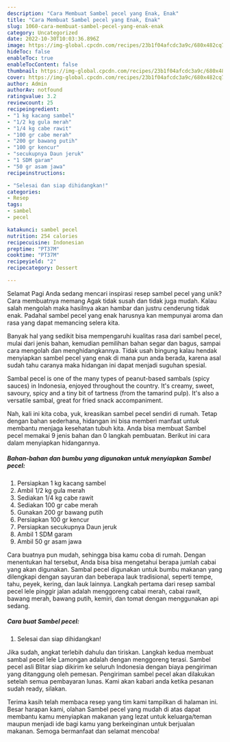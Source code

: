 ```yaml
---
description: "Cara Membuat Sambel pecel yang Enak, Enak"
title: "Cara Membuat Sambel pecel yang Enak, Enak"
slug: 1060-cara-membuat-sambel-pecel-yang-enak-enak
category: Uncategorized
date: 2022-10-30T10:03:36.896Z
image: https://img-global.cpcdn.com/recipes/23b1f04afcdc3a9c/680x482cq70/sambel-pecel-foto-resep-utama.jpg
hideToc: false
enableToc: true
enableTocContent: false
thumbnail: https://img-global.cpcdn.com/recipes/23b1f04afcdc3a9c/680x482cq70/sambel-pecel-foto-resep-utama.jpg
cover: https://img-global.cpcdn.com/recipes/23b1f04afcdc3a9c/680x482cq70/sambel-pecel-foto-resep-utama.jpg
author: Admin
authorAv: notfound
ratingvalue: 3.2
reviewcount: 25
recipeingredient:
- "1 kg kacang sambel"
- "1/2 kg gula merah"
- "1/4 kg cabe rawit"
- "100 gr cabe merah"
- "200 gr bawang putih"
- "100 gr kencur"
- "secukupnya Daun jeruk"
- "1 SDM garam"
- "50 gr asam jawa"
recipeinstructions:

- "Selesai dan siap dihidangkan!"
categories:
- Resep
tags:
- sambel
- pecel

katakunci: sambel pecel 
nutrition: 254 calories
recipecuisine: Indonesian
preptime: "PT37M"
cooktime: "PT37M"
recipeyield: "2"
recipecategory: Dessert

---
```



Selamat Pagi Anda sedang mencari inspirasi resep sambel pecel yang unik? Cara membuatnya memang Agak tidak susah dan tidak juga mudah. Kalau salah mengolah maka hasilnya akan hambar dan justru cenderung tidak enak. Padahal sambel pecel yang enak harusnya kan mempunyai aroma dan rasa yang dapat memancing selera kita.


Banyak hal yang sedikit bisa mempengaruhi kualitas rasa dari sambel pecel, mulai dari jenis bahan, kemudian pemilihan bahan segar dan bagus, sampai cara mengolah dan menghidangkannya. Tidak usah bingung kalau hendak menyiapkan sambel pecel yang enak di mana pun anda berada, karena asal sudah tahu caranya maka hidangan ini dapat menjadi suguhan spesial.

Sambal pecel is one of the many types of peanut-based sambals (spicy sauces) in Indonesia, enjoyed throughout the country. It&#39;s creamy, sweet, savoury, spicy and a tiny bit of tartness (from the tamarind pulp). It&#39;s also a versatile sambal, great for fried snack accompaniment.


Nah, kali ini kita coba, yuk, kreasikan sambel pecel sendiri di rumah. Tetap dengan bahan sederhana, hidangan ini bisa memberi manfaat untuk membantu menjaga kesehatan tubuh kita. Anda bisa membuat Sambel pecel memakai 9 jenis bahan dan 0 langkah pembuatan. Berikut ini cara dalam menyiapkan hidangannya.

<!--inarticleads1-->

##### Bahan-bahan dan bumbu yang digunakan untuk menyiapkan Sambel pecel:

1. Persiapkan 1 kg kacang sambel
1. Ambil 1/2 kg gula merah
1. Sediakan 1/4 kg cabe rawit
1. Sediakan 100 gr cabe merah
1. Gunakan 200 gr bawang putih
1. Persiapkan 100 gr kencur
1. Persiapkan secukupnya Daun jeruk
1. Ambil 1 SDM garam
1. Ambil 50 gr asam jawa


Cara buatnya pun mudah, sehingga bisa kamu coba di rumah. Dengan menentukan hal tersebut, Anda bisa bisa mengetahui berapa jumlah cabai yang akan digunakan. Sambal pecel digunakan untuk bumbu makanan yang dilengkapi dengan sayuran dan beberapa lauk tradisional, seperti tempe, tahu, peyek, kering, dan lauk lainnya. Langkah pertama dari resep sambal pecel lele pinggir jalan adalah menggoreng cabai merah, cabai rawit, bawang merah, bawang putih, kemiri, dan tomat dengan menggunakan api sedang. 

<!--inarticleads2-->

##### Cara buat Sambel pecel:


1. Selesai dan siap dihidangkan!

Jika sudah, angkat terlebih dahulu dan tiriskan. Langkah kedua membuat sambal pecel lele Lamongan adalah dengan menggoreng terasi. Sambel pecel asli Blitar siap dikirim ke seluruh Indonesia dengan biaya pengiriman yang ditanggung oleh pemesan. Pengiriman sambel pecel akan dilakukan setelah semua pembayaran lunas. Kami akan kabari anda ketika pesanan sudah ready, silakan. 

Terima kasih telah membaca resep yang tim kami tampilkan di halaman ini. Besar harapan kami, olahan Sambel pecel yang mudah di atas dapat membantu kamu menyiapkan makanan yang lezat untuk keluarga/teman maupun menjadi ide bagi kamu yang berkeinginan untuk berjualan makanan. Semoga bermanfaat dan selamat mencoba!
